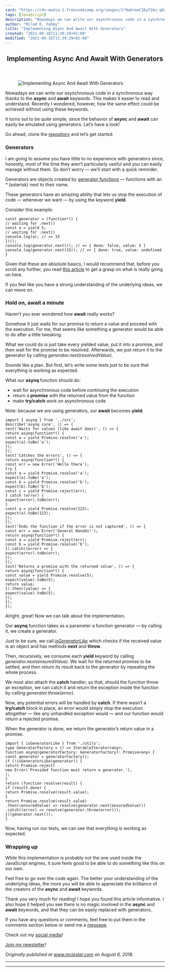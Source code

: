 ```yaml
---
card: "https://cdn-media-1.freecodecamp.org/images/1*9wHrewC1Dyf2Au_qEqwWcg.jpeg"
tags: [JavaScript]
description: "Nowadays we can write our asynchronous code in a synchronous "
author: "Milad E. Fahmy"
title: "Implementing Async And Await With Generators"
created: "2021-08-16T11:39:29+02:00"
modified: "2021-08-16T11:39:29+02:00"
---
```

<div class="site-wrapper">
<main id="site-main" class="site-main outer">
<div class="inner">
<article class="post-full post tag-javascript tag-tech tag-programming tag-technology tag-tutorial ">
<header class="post-full-header">
<h1 class="post-full-title">Implementing Async And Await With Generators</h1>
</header>
<figure class="post-full-image">
<picture>
<source media="(max-width: 700px)" sizes="1px" srcset="data:image/gif;base64,R0lGODlhAQABAIAAAAAAAP///yH5BAEAAAAALAAAAAABAAEAAAIBRAA7 1w">
<source media="(min-width: 701px)" sizes="(max-width: 800px) 400px,
(max-width: 1170px) 700px,
1400px" srcset="https://cdn-media-1.freecodecamp.org/images/1*9wHrewC1Dyf2Au_qEqwWcg.jpeg 300w,
https://cdn-media-1.freecodecamp.org/images/1*9wHrewC1Dyf2Au_qEqwWcg.jpeg 600w,
https://cdn-media-1.freecodecamp.org/images/1*9wHrewC1Dyf2Au_qEqwWcg.jpeg 1000w,
https://cdn-media-1.freecodecamp.org/images/1*9wHrewC1Dyf2Au_qEqwWcg.jpeg 2000w">
<img onerror="this.style.display='none'" src="https://cdn-media-1.freecodecamp.org/images/1*9wHrewC1Dyf2Au_qEqwWcg.jpeg" alt="Implementing Async And Await With Generators">
</picture>
</figure>
<section class="post-full-content">
<div class="post-content">
<p>Nowadays we can write our asynchronous code in a synchronous way thanks to the <strong>async</strong> and <strong>await</strong> keywords. This makes it easier to read and understand. Recently I wondered, however, how the same effect could be achieved without using these keywords.</p><p>It turns out to be quite simple, since the behavior of <strong>async</strong> and <strong>await</strong> can easily be emulated using generators. Let’s have a look!</p><p>Go ahead, clone the <a href="https://github.com/maciejcieslar/asynq" rel="noopener">repository</a> and let’s get started.</p><h3 id="generators">Generators</h3><p>I am going to assume you have little to no experience with generators since, honestly, most of the time they aren’t particularly useful and you can easily manage without them. So don’t worry — we’ll start with a quick reminder.</p><p>Generators are objects created by <a href="https://developer.mozilla.org/en-US/docs/Web/JavaScript/Reference/Statements/function*" rel="noopener">generator functions</a> — functions with an <em>*</em> (asterisk) next to their name.</p><p>These generators have an amazing ability that lets us stop the execution of code — whenever we want — by using the keyword <strong>yield</strong>.</p><p>Consider this example:</p><pre><code class="language-javascript">const generator = (function*() {
// waiting for .next()
const a = yield 5;
// waiting for .next()
console.log(a); // =&gt; 15
})();
console.log(generator.next()); // =&gt; { done: false, value: 5 }
console.log(generator.next(15)); // =&gt; { done: true, value: undefined }</code></pre><p>Given that these are absolute basics, I would recommend that, before you scroll any further, you read <a href="https://developer.mozilla.org/en-US/docs/Web/JavaScript/Guide/Iterators_and_Generators" rel="noopener">this article</a> to get a grasp on what is really going on here.</p><p>If you feel like you have a strong understanding of the underlying ideas, we can move on.</p><h3 id="hold-on-await-a-minute">Hold on, await a minute</h3><p>Haven’t you ever wondered how <strong>await</strong> really works?</p><p>Somehow it just waits for our promise to return a value and proceed with the execution. For me, that seems like something a generator would be able to do after a little tweaking.</p><p>What we could do is just take every yielded value, put it into a promise, and then wait for the promise to be resolved. Afterwards, we just return it to the generator by calling <em>generator.next(resolvedValue).</em></p><p>Sounds like a plan. But first, let’s write some tests just to be sure that everything is working as expected.</p><p>What our <strong>asynq</strong> function should do:</p><ul><li>wait for asynchronous code before continuing the execution</li><li>return a <strong>promise</strong> with the returned value from the function</li><li>make <strong>try/catch</strong> work on asynchronous code</li></ul><p>Note: because we are using generators, our <strong>await</strong> becomes <strong>yield</strong>.</p><pre><code class="language-typescript">import { asynq } from '../src';
describe('asynq core', () =&gt; {
test('Waits for values (like await does)', () =&gt; {
return asynq(function*() {
const a = yield Promise.resolve('a');
expect(a).toBe('a');
});
});
test('Catches the errors', () =&gt; {
return asynq(function*() {
const err = new Error('Hello there');
try {
const a = yield Promise.resolve('a');
expect(a).toBe('a');
const b = yield Promise.resolve('b');
expect(b).toBe('b');
const c = yield Promise.reject(err);
} catch (error) {
expect(error).toBe(err);
}
const a = yield Promise.resolve(123);
expect(a).toBe(123);
});
});
test('Ends the function if the error is not captured', () =&gt; {
const err = new Error('General Kenobi!');
return asynq(function*() {
const a = yield Promise.reject(err);
const b = yield Promise.resolve('b');
}).catch((error) =&gt; {
expect(error).toBe(err);
});
});
test('Returns a promise with the returned value', () =&gt; {
return asynq(function*() {
const value = yield Promise.resolve(5);
expect(value).toBe(5);
return value;
}).then((value) =&gt; {
expect(value).toBe(5);
});
});
});</code></pre><p>Alright, great! Now we can talk about the implementation.</p><p>Our <strong>asynq</strong> function takes as a parameter a function generator — by calling it, we create a generator.</p><p>Just to be sure, we call <a href="https://github.com/maciejcieslar/asynq/blob/master/src/utils.ts" rel="noopener"><em>isGeneratorLike</em></a> which checks if the received value is an object and has methods <strong>next</strong> and <strong>throw</strong>.</p><p>Then, recursively, we consume each <strong>yield</strong><em> </em>keyword by calling <em>generator.next(ensuredValue).</em> We wait for the returned promise to be settled, and then return its result back to the generator by repeating the whole process.</p><p>We must also attach the<em> </em><strong>catch</strong> handler, so that, should the function throw an exception, we can catch it and return the exception inside the function by calling <em>generator.throw(error)</em>.</p><p>Now, any potential errors will be handled by <strong>catch</strong>. If there wasn’t a <strong>try/catch</strong> block in place, an error<strong> </strong>would simply stop the execution altogether — like any unhandled exception would — and our function would return a rejected promise.</p><p>When the generator is done, we return the generator’s return value in a promise.</p><pre><code class="language-typescript">import { isGeneratorLike } from './utils';
type GeneratorFactory = () =&gt; IterableIterator&lt;any&gt;;
function asynq(generatorFactory: GeneratorFactory): Promise&lt;any&gt; {
const generator = generatorFactory();
if (!isGeneratorLike(generator)) {
return Promise.reject(
new Error('Provided function must return a generator.'),
);
}
return (function resolve(result) {
if (result.done) {
return Promise.resolve(result.value);
}
return Promise.resolve(result.value)
.then((ensuredValue) =&gt; resolve(generator.next(ensuredValue)))
.catch((error) =&gt; resolve(generator.throw(error)));
})(generator.next());
}</code></pre><p>Now, having run our tests, we can see that everything is working as expected.</p><h3 id="wrapping-up">Wrapping up</h3><p>While this implementation is probably not the one used inside the JavaScript engines, it sure feels good to be able to do something like this on our own.</p><p>Feel free to go over the code again. The better your understanding of the underlying ideas, the more you will be able to appreciate the brilliance of the creators of the <strong>async</strong> and <strong>await</strong> keywords.</p><p>Thank you very much for reading! I hope you found this article informative. I also hope it helped you see there is no magic involved in the <strong>async</strong> and <strong>await</strong> keywords, and that they can be easily replaced with generators.</p><p>If you have any questions or comments, feel free to put them in the comments section below or send me a <a href="https://www.mcieslar.com/contact" rel="noopener">message</a>.</p><p>Check out my <a href="https://www.maciejcieslar.com/about/" rel="noopener">social media</a>!</p><p><a href="http://eepurl.com/dAKhxb" rel="noopener">Join my newsletter</a>!</p><p><em>Originally published at <a href="https://www.mcieslar.com/implementing-async-and-await-with-generators" rel="noopener">www.mcieslar.com</a> on August 6, 2018.</em></p>
</div>
<hr>
<hr>
</section>
</article>
</div>
</main>
</div>
<!-- Google Tag Manager (noscript) -->
<!-- End Google Tag Manager (noscript) -->
